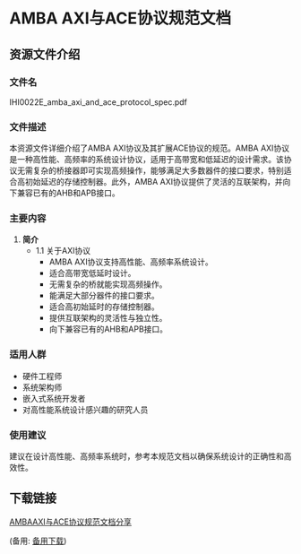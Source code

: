 # AMBA AXI与ACE协议规范文档

## 资源文件介绍

### 文件名
IHI0022E_amba_axi_and_ace_protocol_spec.pdf

### 文件描述
本资源文件详细介绍了AMBA AXI协议及其扩展ACE协议的规范。AMBA AXI协议是一种高性能、高频率的系统设计协议，适用于高带宽和低延迟的设计需求。该协议无需复杂的桥接器即可实现高频操作，能够满足大多数器件的接口要求，特别适合高初始延迟的存储控制器。此外，AMBA AXI协议提供了灵活的互联架构，并向下兼容已有的AHB和APB接口。

### 主要内容
1. **简介**
   - 1.1 关于AXI协议
     - AMBA AXI协议支持高性能、高频率系统设计。
     - 适合高带宽低延时设计。
     - 无需复杂的桥就能实现高频操作。
     - 能满足大部分器件的接口要求。
     - 适合高初始延时的存储控制器。
     - 提供互联架构的灵活性与独立性。
     - 向下兼容已有的AHB和APB接口。

### 适用人群
- 硬件工程师
- 系统架构师
- 嵌入式系统开发者
- 对高性能系统设计感兴趣的研究人员

### 使用建议
建议在设计高性能、高频率系统时，参考本规范文档以确保系统设计的正确性和高效性。

## 下载链接
[AMBAAXI与ACE协议规范文档分享](https://pan.quark.cn/s/d27fc0f576cc) 

(备用: [备用下载](https://pan.baidu.com/s/1L6yuFi588JvWrM6eiZ2TPQ?pwd=1234))
